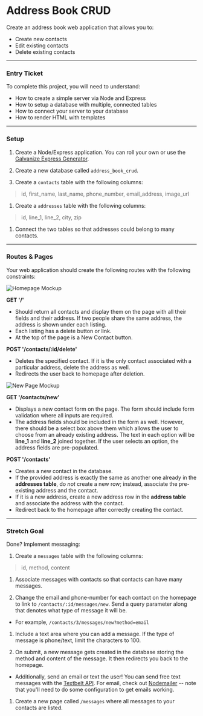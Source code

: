 # Address Book CRUD

Create an address book web application that allows you to:

* Create new contacts
* Edit existing contacts
* Delete existing contacts

* * *

### Entry Ticket

To complete this project, you will need to understand:

* How to create a simple server via Node and Express
* How to setup a database with multiple, connected tables
* How to connect your server to your database
* How to render HTML with templates


* * *

### Setup

1. Create a Node/Express application. You can roll your own or use the [Galvanize Express Generator](https://github.com/gSchool/generator-galvanize-express).

1. Create a new database called `address_book_crud`.

1. Create a `contacts` table with the following columns:
  > id, first_name, last_name, phone_number, email_address, image_url

1. Create a `addresses` table with the following columns:
  > id, line_1, line_2, city, zip

1. Connect the two tables so that addresses could belong to many contacts.


* * *

### Routes & Pages

Your web application should create the following routes with the following constraints:

![Homepage Mockup](./mockups/homepage.png)

__GET '/'__
* Should return all contacts and display them on the page with all their fields and their address. If two people share the same address, the address is shown under each listing.
* Each listing has a delete button or link.
* At the top of the page is a New Contact button.

__POST '/contacts/:id/delete'__
* Deletes the specified contact. If it is the only contact associated with a particular address, delete the address as well.
* Redirects the user back to homepage after deletion.

![New Page Mockup](./mockups/new.png)

__GET '/contacts/new'__
* Displays a new contact form on the page. The form should include form validation where all inputs are required.
* The address fields should be included in the form as well. However, there should be a select box above them which allows the user to choose from an already existing address. The text in each option will be __line_1__ and __line_2__ joined together. If the user selects an option, the address fields are pre-populated.

__POST '/contacts'__
* Creates a new contact in the database.
* If the provided address is exactly the same as another one already in the __addresses table__, do _not_ create a new row; instead, associate the pre-existing address and the contact.
* If it is a new address, create a new address row in the __address table__ and associate the address with the contact.
* Redirect back to the homepage after correctly creating the contact.


* * *

### Stretch Goal

Done? Implement messaging:

1. Create a `messages` table with the following columns:
  > id, method, content

1. Associate messages with contacts so that contacts can have many messages.

1. Change the email and phone-number for each contact on the homepage to link to `/contacts/:id/messages/new`. Send a query parameter along that denotes what type of message it will be.
  * For example, `/contacts/3/messages/new?method=email`

1. Include a text area where you can add a message. If the type of message is phone/text, limit the characters to 100.

1. On submit, a new message gets created in the database storing the method and content of the message. It then redirects you back to the homepage.
  * Additionally, send an email or text the user! You can send free text messages with the [Textbelt API](http://textbelt.com/). For email, check out [Nodemailer](https://github.com/nodemailer/nodemailer) -- note that you'll need to do some configuration to get emails working.

1. Create a new page called `/messages` where all messages to your contacts are listed.
